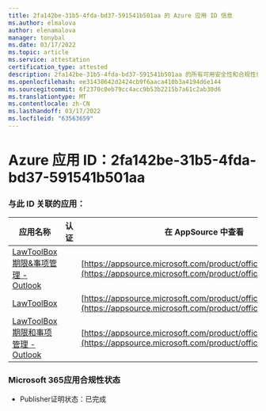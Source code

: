```yaml
---
title: 2fa142be-31b5-4fda-bd37-591541b501aa 的 Azure 应用 ID 信息
ms.author: elmalova
author: elenamalova
manager: tonybal
ms.date: 03/17/2022
ms.topic: article
ms.service: attestation
certification_type: attested
description: 2fa142be-31b5-4fda-bd37-591541b501aa 的所有可用安全性和合规性信息。
ms.openlocfilehash: ee31438642d2424cb9f6aaca410b3a4194d6e144
ms.sourcegitcommit: 6f2370c0eb79cc4acc9b53b2215b7a61c2ab30d6
ms.translationtype: MT
ms.contentlocale: zh-CN
ms.lasthandoff: 03/17/2022
ms.locfileid: "63563659"
---
```

# <a name="azure-app-id-2fa142be-31b5-4fda-bd37-591541b501aa"></a>Azure 应用 ID：2fa142be-31b5-4fda-bd37-591541b501aa


### <a name="apps-associated-with-this-id"></a>与此 ID 关联的应用：
| **应用名称** | **认证** | **在 AppSource 中查看** |
|--------------|---------------|-----------------------|
| [LawToolBox 期限&amp;事项管理 - Outlook](../forward/WA104120953.md) |  | [https://appsource.microsoft.com/product/office/WA104120953](https://appsource.microsoft.com/product/office/WA104120953) |
| [LawToolBox](../forward/WA104381656.md) |  | [https://appsource.microsoft.com/product/office/WA104381656](https://appsource.microsoft.com/product/office/WA104381656) |
| [LawToolBox 期限和事项管理 - Outlook](../forward/WA200003103.md) |  | [https://appsource.microsoft.com/product/office/WA200003103](https://appsource.microsoft.com/product/office/WA200003103) |

### <a name="microsoft-365-app-compliance-status"></a>Microsoft 365应用合规性状态
- Publisher证明状态：已完成
